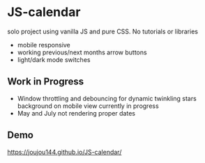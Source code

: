 # JS-calendar
solo project using vanilla JS and pure CSS. No tutorials or libraries

-  mobile responsive
-  working previous/next months arrow buttons
-  light/dark mode switches

## Work in Progress

- Window throttling and debouncing for dynamic twinkling stars background on mobile view currently in progress
- May and July not rendering proper dates

## Demo

https://joujou144.github.io/JS-calendar/
